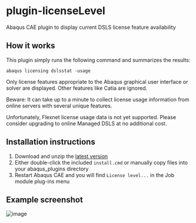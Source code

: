 # plugin-licenseLevel
Abaqus CAE plugin to display current DSLS license feature availability

## How it works
This plugin simply runs the following command and summarizes the results:

```
abaqus licensing dslsstat -usage
```

Only license features appropriate to the Abaqus graphical user interface or solver are displayed.
Other features like Catia are ignored.

Beware: It can take up to a minute to collect license usage information from online servers with several unique features.

Unfortunately, Flexnet license usage data is not yet supported.
Please consider upgrading to online Managed DSLS at no additional cost.

## Installation instructions

1. Download and unzip the [latest version](https://github.com/costerwi/plugin-licenseLevel/releases/latest)
2. Either double-click the included `install.cmd` or manually copy files into your abaqus_plugins directory
3. Restart Abaqus CAE and you will find `License level...` in the Job module plug-ins menu

## Example screenshot
![image](https://github.com/costerwi/plugin-licenseLevel/assets/7069475/e24e2d28-b420-4c05-9127-ece2a919e668)
